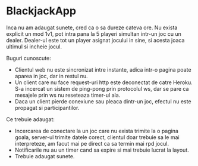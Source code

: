 # BlackjackApp

Inca nu am adaugat sunete, cred ca o sa dureze cateva ore.
Nu exista explicit un mod 1v1, pot intra pana la 5 playeri simultan intr-un joc cu un dealer. Dealer-ul este tot un player asignat jocului in sine, si acesta joaca ultimul si incheie jocul.

Buguri cunoscute:

* Clientul web nu este sincronizat intre instante, adica intr-o pagina poate aparea in joc, dar in restul nu.
* Un client care nu face request-uri http este deconectat de catre Heroku. S-a incercat un sistem de ping-pong prin protocolul ws, dar se pare ca mesajele prin ws nu reseteaza timer-ul ala.
* Daca un client pierde conexiune sau pleaca dintr-un joc, efectul nu este propagat si participantilor.

Ce trebuie adaugat:

* Incercarea de conectare la un joc care nu exista trimite la o pagina goala, server-ul trimite datele corect, clientul doar trebuie sa le mai interpreteze, am facut mai pe direct ca sa termin mai rpd jocul.
* Notificarile nu au un timer cand sa expire si mai trebuie lucrat la layout.
* Trebuie adaugat sunete.
